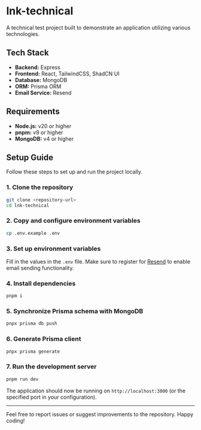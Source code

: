 # lnk-technical

A technical test project built to demonstrate an application utilizing various technologies.

## Tech Stack

- **Backend:** Express
- **Frontend:** React, TailwindCSS, ShadCN UI
- **Database:** MongoDB
- **ORM:** Prisma ORM
- **Email Service:** Resend

## Requirements

- **Node.js:** v20 or higher
- **pnpm:** v9 or higher
- **MongoDB:** v4 or higher

## Setup Guide

Follow these steps to set up and run the project locally.

### 1. Clone the repository

```bash
git clone <repository-url>
cd lnk-technical
```

### 2. Copy and configure environment variables

```bash
cp .env.example .env
```

### 3. Set up environment variables

Fill in the values in the `.env` file. Make sure to register for [Resend](https://resend.com/) to enable email sending functionality.

### 4. Install dependencies

```bash
pnpm i
```

### 5. Synchronize Prisma schema with MongoDB

```bash
pnpx prisma db push
```

### 6. Generate Prisma client

```bash
pnpx prisma generate
```

### 7. Run the development server

```bash
pnpm run dev
```

The application should now be running on `http://localhost:3000` (or the specified port in your configuration).

---

Feel free to report issues or suggest improvements to the repository. Happy coding!
